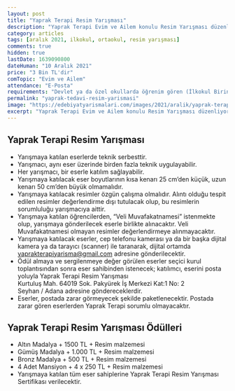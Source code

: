 ```yaml
---
layout: post
title: "Yaprak Terapi Resim Yarışması"
description: "Yaprak Terapi Evim ve Ailem konulu Resim Yarışması düzenliyor."
category: articles
tags: [aralık 2021, ilkokul, ortaokul, resim yarışması]
comments: true
hidden: true
lastDate: 1639090800
dateHuman: "10 Aralık 2021"
price: "3 Bin TL'dir"
comTopic: "Evim ve Ailem"
attendance: "E-Posta"
requirements: "Devlet ya da özel okullarda öğrenim gören (İlkokul Birinci ve İkinci Kademe) her öğrenci katılabilir."
permalink: "yaprak-tedavi-resim-yarismasi"
image: "https://edebiyatyarismalari.com/images/2021/aralik/yaprak-terapi-resim-yarismasi.png"
excerpt: "Yaprak Terapi Evim ve Ailem konulu Resim Yarışması düzenliyor."
---
```


## Yaprak Terapi Resim Yarışması
- Yarışmaya katılan eserlerde teknik serbesttir.
- Yarışmacı, aynı eser üzerinde birden fazla teknik uygulayabilir.
- Her yarışmacı, bir eserle katılım sağlayabilir.
- Yarışmaya katılacak eser boyutlarının kısa kenarı 25 cm’den küçük, uzun kenarı 50 cm’den büyük olmamalıdır.
- Yarışmaya katılacak resimler özgün çalışma olmalıdır. Alıntı olduğu tespit edilen resimler değerlendirme dışı tutulacak olup, bu resimlerin sorumluluğu yarışmacıya aittir.
- Yarışmaya katılan öğrencilerden, “Veli Muvafakatnamesi” istenmekte olup, yarışmaya gönderilecek eserle birlikte alınacaktır. Veli Muvafakatnamesi olmayan resimler değerlendirmeye alınmayacaktır.
- Yarışmaya katılacak eserler, cep telefonu kamerası ya da bir başka dijital kamera ya da tarayıcı (scanner) ile taranarak, dijital ortamda yaprakterapiyarisma@gmail.com adresine gönderilecektir.
- Ödül almaya ve sergilenmeye değer görülen eserler seçici kurul toplantısından sonra eser sahibinden istenecek; katılımcı, eserini posta yoluyla 
        Yaprak Terapi Resim Yarışması  
        Kurtuluş Mah. 64019 Sok. Pakyürek İş Merkezi Kat:1 No: 2  
        Seyhan / Adana  adresine göndereceklerdir.  
- Eserler, postada zarar görmeyecek şekilde paketlenecektir. Postada zarar gören eserlerden Yaprak Terapi sorumlu olmayacaktır.

## Yaprak Terapi Resim Yarışması Ödülleri 
- Altın Madalya + 1500 TL + Resim malzemesi
- Gümüş Madalya + 1.000 TL + Resim malzemesi
- Bronz Madalya + 500 TL + Resim malzemesi
- 4 Adet Mansiyon + 4 x 250 TL + Resim malzemesi
- Yarışmaya katılan tüm eser sahiplerine Yaprak Terapi Resim Yarışması Sertifikası verilecektir.